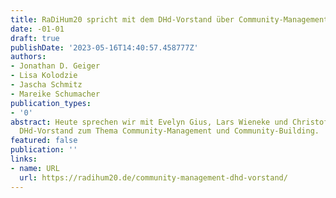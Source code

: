 ```yaml
---
title: RaDiHum20 spricht mit dem DHd-Vorstand über Community-Management
date: -01-01
draft: true
publishDate: '2023-05-16T14:40:57.458777Z'
authors:
- Jonathan D. Geiger
- Lisa Kolodzie
- Jascha Schmitz
- Mareike Schumacher
publication_types:
- '0'
abstract: Heute sprechen wir mit Evelyn Gius, Lars Wieneke und Christof Schöch vom
  DHd-Vorstand zum Thema Community-Management und Community-Building.
featured: false
publication: ''
links:
- name: URL
  url: https://radihum20.de/community-management-dhd-vorstand/
---
```


